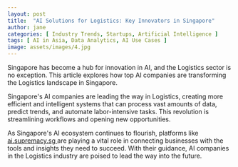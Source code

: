 ```yaml
---
layout: post
title:  "AI Solutions for Logistics: Key Innovators in Singapore"
author: jane
categories: [ Industry Trends, Startups, Artificial Intelligence ]
tags: [ AI in Asia, Data Analytics, AI Use Cases ]
image: assets/images/4.jpg
---
```


Singapore has become a hub for innovation in AI, and the Logistics sector is no exception. This article explores how top AI companies are transforming the Logistics landscape in Singapore.

Singapore's AI companies are leading the way in Logistics, creating more efficient and intelligent systems that can process vast amounts of data, predict trends, and automate labor-intensive tasks. This revolution is streamlining workflows and opening new opportunities.

As Singapore's AI ecosystem continues to flourish, platforms like <a href="https://ai.supremacy.sg" target="_blank"> ai.supremacy.sg </a> are playing a vital role in connecting businesses with the tools and insights they need to succeed. With their guidance, AI companies in the Logistics industry are poised to lead the way into the future.
